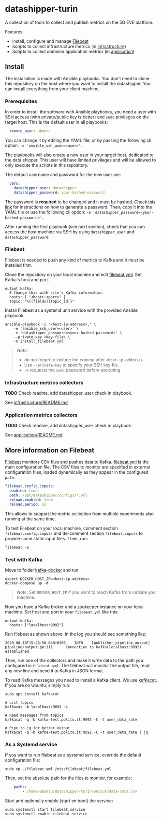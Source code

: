 # datashipper-turin

A collection of tools to collect and publish metrics on the 5G EVE platform.

Features:

- Install, configure and manage [Filebeat](https://www.elastic.co/guide/en/beats/filebeat/current/filebeat-installation.html)
- Scripts to collect infrastructure metrics (in [infrastructure](infrastructure))
- Scripts to collect common application metrics (in [application](application))

## Install

The installation is made with Ansible playbooks.
You don't need to clone this repository on the host where you want to install the datashipper.
You can install everything from your client machine.

### Prerequisites

In order to install the software with Ansible playbooks, you need a user with SSH access (with private/public key is better) and `sudo` privileges on the target host.
This is the default user in all playbooks:

```yaml
  remote_user: ubuntu
```

You can change it by editing the YAML file, or by passing the following cli option: `-e 'ansible_ssh_user=<user>'`.

The playbooks will also create a new user in your target host, dedicated to the data shipper.
This user will have limited privileges and will be allowed to only execute the scripts in this repository.

The default username and password for the new user are:

```yaml
  vars:
    datashipper_user: datashipper
    datashipper_password: your-hashed-password
```

The password is **required** to be changed and it must be hashed.
Check [this link](https://docs.ansible.com/ansible/latest/reference_appendices/faq.html#how-do-i-generate-encrypted-passwords-for-the-user-module) for instructions on how to generate a password.
Then, copy it into the YAML file or use the following cli option: `-e 'datashipper_password=<your-hashed-password>'`.

After running the first playbook (see next section), check that you can access the host machine via SSH by using `datashipper_user` and `datashipper_password`.

### Filebeat

Filebeat is needed to push any kind of metrics to Kafka and it must be installed first.

Clone the repository on your local machine and edit [filebeat.yml](filebeat.yml). Set Kafka's host and port.

```shell script
output.kafka:
  # Change this with site's Kafka information
  hosts: [ "<host>:<port>" ]
  topic: "%{[fields][topic_id]}"
```

Install Filebeat as a systemd unit service with the provided Ansible playbook.

```shell script
ansible-playbook -i "<host-ip-address>," \
    -e 'ansible_ssh_user=<user>' \
    -e 'datashipper_password=<your-hashed-password>' \
    --private-key <key-file> \
    -K install_filebeat.yml
```

> *Note:*
>
> - do not forget to include the comma after `<host-ip-address>`
> - Use `--private-key` to specify your SSH key file.
> - `-K` requests the `sudo` password before executing

### Infrastructure metrics collectors

**TODO**
Check readme, add datashipper_user check in playbook.

See [infrastructure/README.md](infrastructure/README.md)

### Application metrics collectors

**TODO**
Check readme, add datashipper_user check in playbook.

See [application/README.md](application/README.md)

## More information on Filebeat

[Filebeat](https://www.elastic.co/guide/en/beats/filebeat/current/filebeat-installation.html) monitors CSV files and pushes data to Kafka.
[filebeat.yml](filebeat.yml) is the main configuration file.
The CSV files to monitor are specified in external configuration files, loaded dynamically as they appear in the configured `path`.

```yaml
filebeat.config.inputs:
  enabled: true
  path: /opt/datashipper/configs/*.yml
  reload.enabled: true
  reload.period: 1s
```

This allows to support the metric collection from multiple experiments also running at the same time.

To test Filebeat on your local machine, comment section `filebeat.config.inputs` and de-comment section `filebeat.inputs` to provide some static input files. Then, run:

```shell script
filebeat -e
```

### Test with Kafka

Move to folder [kafka-docker](kafka-docker) and run

```shell script
export DOCKER_HOST_IP=<host-ip-address>
docker-compose up -d
```

> *Note:* Set `DOCKER_HOST_IP` if you want to reach Kafka from outside your machine.

Now you have a Kafka broker and a zookeeper instance on your local machine.
Set host and port in your `filebeat.yml` like this:

```
output.kafka:
  hosts: ["localhost:9092"]
```

Run filebeat as shown above. In the log you should see something like:

```
2020-08-18T15:23:56.040+0200    INFO    [publisher_pipeline_output]     pipeline/output.go:111      Connection to kafka(localhost:9092) established
```

Then, run one of the collectors and make it write data to the path you configured in `filebeat.yml`.
The filebeat will monitor the output file, read any new line and send it to Kafka in JSON format.

To read Kafka messages you need to install a Kafka client.
We use [kafkacat](https://github.com/edenhill/kafkacat).
If you are on Ubuntu, simply run:

```shell script
sudo apt install kafkacat

# List topics
kafkacat -b localhost:9092 -L

# Read messages from topics
kafkacat -q -b kafka-test.polito.it:9092 -C -t user_data_rate

# Pipe to jq for better output
kafkacat -q -b kafka-test.polito.it:9092 -C -t user_data_rate | jq
```

### As a Systemd service

If you want to run filebeat as a systemd service, override the default configuration file:

```shell script
sudo cp ./filebeat.yml /etc/filebeat/filebeat.yml
```

Then, set the absolute path for the files to monitor, for example:

```yaml
    paths:
        - /home/ubuntu/datashipper-turin/output/data-rate.csv
```

Start and optionally enable (start on boot) the service:

```shell script
sudo systemctl start filebeat.service
sudo systemctl enable filebeat.service
```
